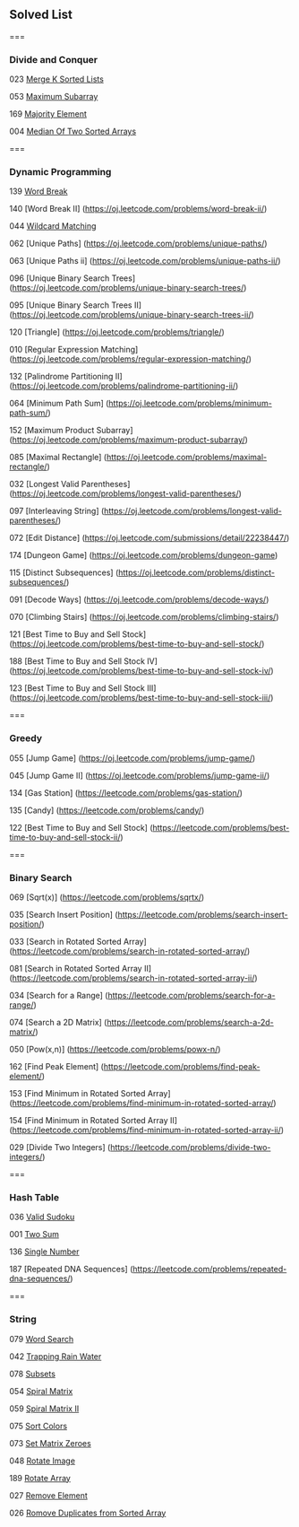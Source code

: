 ## Solved List

===

### Divide and Conquer

023 [Merge K Sorted Lists](https://oj.leetcode.com/problems/merge-k-sorted-lists/)

053 [Maximum Subarray](https://oj.leetcode.com/problems/maximum-subarray/)

169 [Majority Element](https://oj.leetcode.com/problems/majority-element/)

004 [Median Of Two Sorted Arrays](https://oj.leetcode.com/problems/median-of-two-sorted-arrays/)

===

### Dynamic Programming

139 [Word Break](https://oj.leetcode.com/problems/word-break/)

140 [Word Break II] (https://oj.leetcode.com/problems/word-break-ii/)

044 [Wildcard Matching](https://oj.leetcode.com/problems/wildcard-matching/)

062 [Unique Paths] (https://oj.leetcode.com/problems/unique-paths/)

063 [Unique Paths ii] (https://oj.leetcode.com/problems/unique-paths-ii/)

096 [Unique Binary Search Trees] (https://oj.leetcode.com/problems/unique-binary-search-trees/)

095 [Unique Binary Search Trees II] (https://oj.leetcode.com/problems/unique-binary-search-trees-ii/)

120 [Triangle] (https://oj.leetcode.com/problems/triangle/)

010 [Regular Expression Matching] (https://oj.leetcode.com/problems/regular-expression-matching/)

132 [Palindrome Partitioning II] (https://oj.leetcode.com/problems/palindrome-partitioning-ii/)

064 [Minimum Path Sum] (https://oj.leetcode.com/problems/minimum-path-sum/)

152 [Maximum Product Subarray] (https://oj.leetcode.com/problems/maximum-product-subarray/)

085 [Maximal Rectangle] (https://oj.leetcode.com/problems/maximal-rectangle/)

032 [Longest Valid Parentheses] (https://oj.leetcode.com/problems/longest-valid-parentheses/)

097 [Interleaving String] (https://oj.leetcode.com/problems/longest-valid-parentheses/)

072 [Edit Distance] (https://oj.leetcode.com/submissions/detail/22238447/)

174 [Dungeon Game] (https://oj.leetcode.com/problems/dungeon-game)

115 [Distinct Subsequences] (https://oj.leetcode.com/problems/distinct-subsequences/)

091 [Decode Ways] (https://oj.leetcode.com/problems/decode-ways/)

070 [Climbing Stairs] (https://oj.leetcode.com/problems/climbing-stairs/)

121 [Best Time to Buy and Sell Stock] (https://oj.leetcode.com/problems/best-time-to-buy-and-sell-stock/)

188 [Best Time to Buy and Sell Stock IV] (https://oj.leetcode.com/problems/best-time-to-buy-and-sell-stock-iv/)

123 [Best Time to Buy and Sell Stock III] (https://oj.leetcode.com/problems/best-time-to-buy-and-sell-stock-iii/)

===

### Greedy

055 [Jump Game] (https://oj.leetcode.com/problems/jump-game/)

045 [Jump Game II] (https://oj.leetcode.com/problems/jump-game-ii/)

134 [Gas Station] (https://leetcode.com/problems/gas-station/)

135 [Candy] (https://leetcode.com/problems/candy/)

122 [Best Time to Buy and Sell Stock] (https://leetcode.com/problems/best-time-to-buy-and-sell-stock-ii/)

===

### Binary Search

069 [Sqrt(x)] (https://leetcode.com/problems/sqrtx/)

035 [Search Insert Position] (https://leetcode.com/problems/search-insert-position/)

033 [Search in Rotated Sorted Array] (https://leetcode.com/problems/search-in-rotated-sorted-array/)

081 [Search in Rotated Sorted Array II] (https://leetcode.com/problems/search-in-rotated-sorted-array-ii/)

034 [Search for a Range] (https://leetcode.com/problems/search-for-a-range/)

074 [Search a 2D Matrix] (https://leetcode.com/problems/search-a-2d-matrix/)

050 [Pow(x,n)] (https://leetcode.com/problems/powx-n/)

162 [Find Peak Element] (https://leetcode.com/problems/find-peak-element/)

153 [Find Minimum in Rotated Sorted Array] (https://leetcode.com/problems/find-minimum-in-rotated-sorted-array/)

154 [Find Minimum in Rotated Sorted Array II] (https://leetcode.com/problems/find-minimum-in-rotated-sorted-array-ii/)

029 [Divide Two Integers] (https://leetcode.com/problems/divide-two-integers/)

===

### Hash Table

036 [Valid Sudoku](https://leetcode.com/problems/valid-sudoku/)

001 [Two Sum](https://leetcode.com/problems/two-sum/)

136 [Single Number](https://leetcode.com/problems/single-number/)

187 [Repeated DNA Sequences] (https://leetcode.com/problems/repeated-dna-sequences/)

===

### String

079 [Word Search](https://leetcode.com/problems/word-search/)

042 [Trapping Rain Water](https://leetcode.com/problems/trapping-rain-water/)

078 [Subsets](https://leetcode.com/problems/subsets/)

054 [Spiral Matrix](https://leetcode.com/problems/spiral-matrix/)

059 [Spiral Matrix II](https://leetcode.com/problems/spiral-matrix-ii/)

075 [Sort Colors](https://leetcode.com/problems/sort-colors/)

073 [Set Matrix Zeroes](https://leetcode.com/problems/set-matrix-zeroes/)

048 [Rotate Image](https://leetcode.com/problems/rotate-image/)

189 [Rotate Array](https://leetcode.com/problems/rotate-array/)

027 [Remove Element](https://leetcode.com/problems/remove-element/)

026 [Romove Duplicates from Sorted Array](https://leetcode.com/problems/remove-duplicates-from-sorted-array/)
